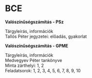 # BCE

**Valószínűségszámítás - PSz**

Tárgyleírás, információk  
Tallós Péter jegyzetei: előadás, gyakorlat   


**Valószínűségszámítás - GPME**  

Tárgyleírás, információk  
Medvegyev Péter tankönyve  
Minta zárthelyi: 1, 2  
Feladatsorok: 1, 2, 3, 4, 5, 6, 7, 8, 9, 10  
